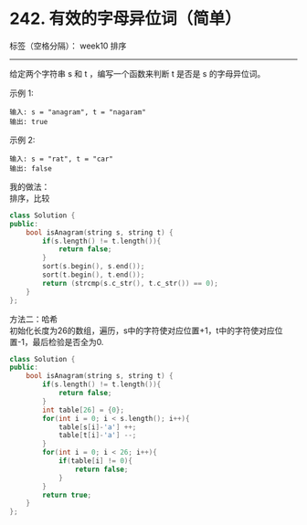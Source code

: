 ﻿# 242. 有效的字母异位词（简单）

标签（空格分隔）： week10 排序

---

给定两个字符串 s 和 t ，编写一个函数来判断 t 是否是 s 的字母异位词。

示例 1:

    输入: s = "anagram", t = "nagaram"
    输出: true

示例 2:

    输入: s = "rat", t = "car"
    输出: false



我的做法：  
排序，比较
```C++
class Solution {
public:
    bool isAnagram(string s, string t) {
        if(s.length() != t.length()){
            return false;
        }
        sort(s.begin(), s.end());
        sort(t.begin(), t.end());
        return (strcmp(s.c_str(), t.c_str()) == 0);
    }
};
```


方法二：哈希  
初始化长度为26的数组，遍历，s中的字符使对应位置+1，t中的字符使对应位置-1，最后检验是否全为0.
```C++
class Solution {
public:
    bool isAnagram(string s, string t) {
        if(s.length() != t.length()){
            return false;
        }
        int table[26] = {0};
        for(int i = 0; i < s.length(); i++){
            table[s[i]-'a'] ++;
            table[t[i]-'a'] --;
        }
        for(int i = 0; i < 26; i++){
            if(table[i] != 0){
                return false;
            }
        }
        return true;
    }
};
```




